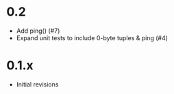 0.2
====

* Add ping() (#7)
* Expand unit tests to include 0-byte tuples & ping (#4)

0.1.x
====

* Initial revisions
